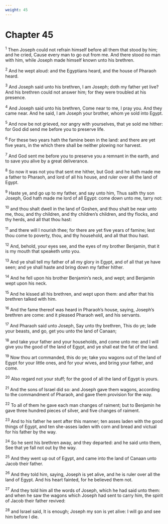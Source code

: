 ```yaml
---
weight: 45
---
```


# Chapter 45

<sup>1</sup> Then Joseph could not refrain himself before all them that stood by him; and he cried, Cause every man to go out from me. And there stood no man with him, while Joseph made himself known unto his brethren. 

<sup>2</sup> And he wept aloud: and the Egyptians heard, and the house of Pharaoh heard. 

<sup>3</sup> And Joseph said unto his brethren, I am Joseph; doth my father yet live? And his brethren could not answer him; for they were troubled at his presence. 

<sup>4</sup> And Joseph said unto his brethren, Come near to me, I pray you. And they came near. And he said, I am Joseph your brother, whom ye sold into Egypt. 

<sup>5</sup> And now be not grieved, nor angry with yourselves, that ye sold me hither: for God did send me before you to preserve life. 

<sup>6</sup> For these two years hath the famine been in the land: and there are yet five years, in the which there shall be neither plowing nor harvest. 

<sup>7</sup> And God sent me before you to preserve you a remnant in the earth, and to save you alive by a great deliverance. 

<sup>8</sup> So now it was not you that sent me hither, but God: and he hath made me a father to Pharaoh, and lord of all his house, and ruler over all the land of Egypt. 

<sup>9</sup> Haste ye, and go up to my father, and say unto him, Thus saith thy son Joseph, God hath made me lord of all Egypt: come down unto me, tarry not: 

<sup>10</sup> and thou shalt dwell in the land of Goshen, and thou shalt be near unto me, thou, and thy children, and thy children’s children, and thy flocks, and thy herds, and all that thou hast: 

<sup>11</sup> and there will I nourish thee; for there are yet five years of famine; lest thou come to poverty, thou, and thy household, and all that thou hast. 

<sup>12</sup> And, behold, your eyes see, and the eyes of my brother Benjamin, that it is my mouth that speaketh unto you. 

<sup>13</sup> And ye shall tell my father of all my glory in Egypt, and of all that ye have seen; and ye shall haste and bring down my father hither. 

<sup>14</sup> And he fell upon his brother Benjamin’s neck, and wept; and Benjamin wept upon his neck. 

<sup>15</sup> And he kissed all his brethren, and wept upon them: and after that his brethren talked with him. 

<sup>16</sup> And the fame thereof was heard in Pharaoh’s house, saying, Joseph’s brethren are come: and it pleased Pharaoh well, and his servants. 

<sup>17</sup> And Pharaoh said unto Joseph, Say unto thy brethren, This do ye; lade your beasts, and go, get you unto the land of Canaan; 

<sup>18</sup> and take your father and your households, and come unto me: and I will give you the good of the land of Egypt, and ye shall eat the fat of the land. 

<sup>19</sup> Now thou art commanded, this do ye; take you wagons out of the land of Egypt for your little ones, and for your wives, and bring your father, and come. 

<sup>20</sup> Also regard not your stuff; for the good of all the land of Egypt is yours. 

<sup>21</sup> And the sons of Israel did so: and Joseph gave them wagons, according to the commandment of Pharaoh, and gave them provision for the way. 

<sup>22</sup> To all of them he gave each man changes of raiment; but to Benjamin he gave three hundred pieces of silver, and five changes of raiment. 

<sup>23</sup> And to his father he sent after this manner; ten asses laden with the good things of Egypt, and ten she-asses laden with corn and bread and victual for his father by the way. 

<sup>24</sup> So he sent his brethren away, and they departed: and he said unto them, See that ye fall not out by the way. 

<sup>25</sup> And they went up out of Egypt, and came into the land of Canaan unto Jacob their father. 

<sup>26</sup> And they told him, saying, Joseph is yet alive, and he is ruler over all the land of Egypt. And his heart fainted, for he believed them not. 

<sup>27</sup> And they told him all the words of Joseph, which he had said unto them: and when he saw the wagons which Joseph had sent to carry him, the spirit of Jacob their father revived: 

<sup>28</sup> and Israel said, It is enough; Joseph my son is yet alive: I will go and see him before I die. 


